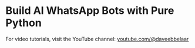 # Build AI WhatsApp Bots with Pure Python
For video tutorials, visit the YouTube channel: [youtube.com/@daveebbelaar](youtube.com/@daveebbelaar)

